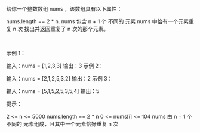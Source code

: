 给你一个整数数组 nums ，该数组具有以下属性：

nums.length == 2 * n.
nums 包含 n + 1 个 不同的 元素
nums 中恰有一个元素重复 n 次
找出并返回重复了 n 次的那个元素。

 

示例 1：

输入：nums = [1,2,3,3]
输出：3
示例 2：

输入：nums = [2,1,2,5,3,2]
输出：2
示例 3：

输入：nums = [5,1,5,2,5,3,5,4]
输出：5
 

提示：

2 <= n <= 5000
nums.length == 2 * n
0 <= nums[i] <= 104
nums 由 n + 1 个 不同的 元素组成，且其中一个元素恰好重复 n 次